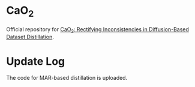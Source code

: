 # CaO<sub>2</sub>
Official repository for [CaO<sub>2</sub>: Rectifying Inconsistencies in Diffusion-Based Dataset Distillation](https://arxiv.org/abs/2506.22637v1). 

# Update Log
The code for MAR-based distillation is uploaded.
